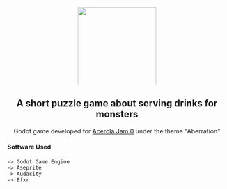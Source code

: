 <div align="center">
<img src="https://github.com/math-queiroz/NightmareFuel/assets/61330506/ad3b259c-60d0-496c-a782-7759f4c4e22c" width="180px">
<h2>A short puzzle game about serving drinks for monsters</h2>
Godot game developed for <a href="https://itch.io/jam/acerola-jam-0">Acerola Jam 0</a> under the theme "Aberration"
</div>

#### Software Used
    -> Godot Game Engine
    -> Aseprite
    -> Audacity
    -> Bfxr
